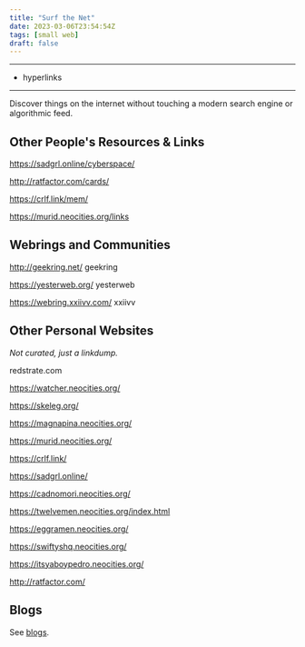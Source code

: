 ```yaml
---
title: "Surf the Net"
date: 2023-03-06T23:54:54Z
tags: [small web]
draft: false
---
```


---
- hyperlinks
---

Discover things on the internet without touching a modern search engine or algorithmic feed.

## Other People's Resources & Links

https://sadgrl.online/cyberspace/

http://ratfactor.com/cards/

https://crlf.link/mem/

https://murid.neocities.org/links

## Webrings and Communities

http://geekring.net/
geekring

https://yesterweb.org/
yesterweb

https://webring.xxiivv.com/
xxiivv 

## Other Personal Websites

_Not curated, just a linkdump._

redstrate.com

https://watcher.neocities.org/

https://skeleg.org/

https://magnapina.neocities.org/

https://murid.neocities.org/

https://crlf.link/

https://sadgrl.online/

https://cadnomori.neocities.org/

https://twelvemen.neocities.org/index.html

https://eggramen.neocities.org/

https://swiftyshq.neocities.org/

https://itsyaboypedro.neocities.org/

http://ratfactor.com/

## Blogs

See [blogs](blogs/).